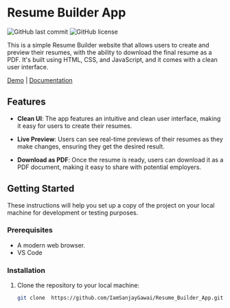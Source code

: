 # Resume Builder App

![GitHub last commit](https://img.shields.io/github/last-commit/your-username/Resume_Builder_App)
![GitHub license](https://img.shields.io/github/license/your-username/Resume_Builder_App)

This is a simple Resume Builder website that allows users to create and preview their resumes, with the ability to download the final resume as a PDF. It's built using HTML, CSS, and JavaScript, and it comes with a clean user interface.

[Demo](https://iamsanjaygawai.github.io/Resume_Builder_App/) | [Documentation](#)

## Features

- **Clean UI**: The app features an intuitive and clean user interface, making it easy for users to create their resumes.

- **Live Preview**: Users can see real-time previews of their resumes as they make changes, ensuring they get the desired result.

- **Download as PDF**: Once the resume is ready, users can download it as a PDF document, making it easy to share with potential employers.

## Getting Started

These instructions will help you set up a copy of the project on your local machine for development or testing purposes.

### Prerequisites

- A modern web browser.
- VS Code

### Installation

1. Clone the repository to your local machine:

   ```bash
   git clone  https://github.com/IamSanjayGawai/Resume_Builder_App.git
